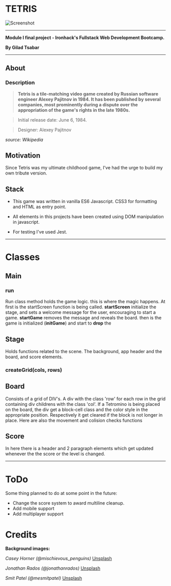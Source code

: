 
# TETRIS

![Screenshot](./assets/screenshot.png)
***

**Module I final project - Ironhack's Fullstack Web Development Bootcamp.**

**By Gilad Tsabar**

***

## About
### Description

>**Tetris is a tile-matching video game created by Russian software engineer Alexey Pajitnov in 1984. It has been published by several companies, most prominently during a dispute over the appropriation of the game's rights in the late 1980s.**

>Initial release date: June 6, 1984.

>Designer: Alexey Pajitnov


_source: Wikipedia_

## Motivation
Since Tetris was my ultimate childhood game, I've had the urge to build my own tribute version.

## Stack
+ This game was written in vanilla ES6 Javascript. CSS3 for formatting and HTML as entry point.

+ All elements in this projects have been created using DOM manipulation in javascript. 

+ For testing I've used Jest.

---
# Classes

## Main
### run
Run class method holds the game logic. this is where the magic happens. At first is the startScreen function is being called.
__startScreen__ initialize the stage, and sets a welcome message for the user, encouraging to start a game.
__startGame__ removes the message and reveals the board. then is the game is initialized (__initGame__) and start to __drop__ the

## Stage
Holds functions related to the scene. The background, app header and the board, and score elements.
### createGrid(cols, rows)


## Board
Consists of a grid of DIV's. A div with the class 'row' for each row in the grid containing div childrens with the class 'col'. If a Tetromino is being placed on the board, the div get a block-cell class and the color style in the appropriate position. Respectively it get cleared if the block is not longer in place.
Here are also the movement and colision checks functions 

## Score
In here there is a header and 2 paragraph elements which get updated whenever the the score or the level is changed.

---

# ToDo
Some thing planned to do at some point in the future:
+ Change the score system to award multiline cleanup.
+ Add mobile support
+ Add multiplayer support

# Credits

__Background images:__

*Casey Horner (@mischievous_penguins)*
[Unsplash](https://unsplash.com/photos/G2jAOMGGlPE)

*Jonathan Rados (@jonathanrados)* 
[Unsplash](https://unsplash.com/photos/Sbxt82CsMxA)

*Smit Patel (@mesmitpatel)*
[Unsplash](https://unsplash.com/photos/Ms_ofLBLj68)
